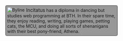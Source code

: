 <div style="border: 1px solid #424242; border-radius: 4px; box-shadow: 0 0 2px #000; padding: 5px; background-color: #777; background: rgba(0,0,0,0.4); width: 70%; margin: 0 auto;">
<img src="img/byline.jpg" alt="Byline" style="float: left; padding-right: 5px;" />
<span style="font-size: 110%;">Incitatus</span> has a diploma in dancing but studies web programming at BTH. In their spare time, they enjoy reading, writing, playing games, petting cats, the MCU, and doing all sorts of shenanigans with their best pony-friend, Athena.
<br style="clear: both;" />
</div>
